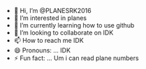 - 👋 Hi, I’m @PLANESRK2016
- 👀 I’m interested in planes
- 🌱 I’m currently learning how to use github
- 💞️ I’m looking to collaborate on IDK
- 📫 How to reach me IDK
- 😄 Pronouns: ...  IDK
- ⚡ Fun fact: ... Um i can read plane numbers

<!---
PLANESRK2016/PLANESRK2016 is a ✨ special ✨ repository because its `README.md` (this file) appears on your GitHub profile.
You can click the Preview link to take a look at your changes.
--->

